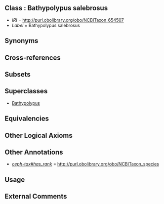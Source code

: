 
## Class : Bathypolypus salebrosus

 * *IRI* = http://purl.obolibrary.org/obo/NCBITaxon_654507
 * *Label* = Bathypolypus salebrosus

## Synonyms


## Cross-references


## Subsets


## Superclasses

 * [Bathypolypus](../../NCBITaxon/94/NCBITaxon_85594.md)

## Equivalencies


## Other Logical Axioms


## Other Annotations

 * *[ceph-tax#has_rank](../../ceph-tax#has/nk/ceph-tax#has_rank.md)* = http://purl.obolibrary.org/obo/NCBITaxon_species

## Usage


## External Comments

